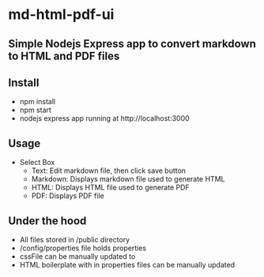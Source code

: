 # md-html-pdf-ui

## Simple Nodejs Express app to convert markdown to HTML and PDF files

## Install
 * npm install
 * npm start
 * nodejs express app running at http://localhost:3000

 ## Usage
 * Select Box
    * Text: Edit markdown file, then click save button 
    * Markdown:  Displays markdown file used to generate HTML
    * HTML: Displays HTML file used to generate PDF
    * PDF: Displays PDF file

## Under the hood
* All files stored in /public directory
* /config/properties file holds properties
* cssFile can be manually updated to
* HTML boilerplate with in properties files can be manually updated


